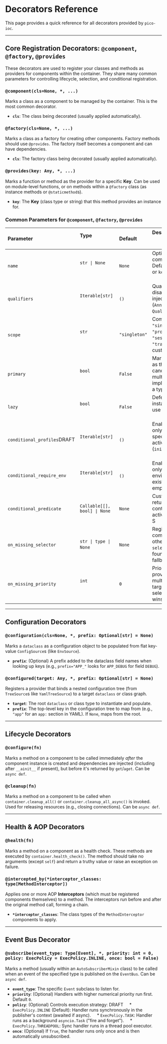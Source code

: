 # Decorators Reference

This page provides a quick reference for all decorators provided by `pico-ioc`.

---

## **Core Registration Decorators: `@component`, `@factory`, `@provides`**

These decorators are used to register your classes and methods as providers for components within the container. They share many common parameters for controlling lifecycle, selection, and conditional registration.

### `@component(cls=None, *, ...)`

Marks a class as a component to be managed by the container. This is the most common decorator.
* **`cls`**: The class being decorated (usually applied automatically).

### `@factory(cls=None, *, ...)`

Marks a class as a factory for creating other components. Factory methods should use `@provides`. The factory itself becomes a component and can have dependencies.
* **`cls`**: The factory class being decorated (usually applied automatically).

### `@provides(key: Any, *, ...)`

Marks a function or method as the provider for a specific **Key**. Can be used on module-level functions, or on methods within a `@factory` class (as instance methods or `@staticmethod`s).
* **`key`**: The **Key** (class type or string) that this method provides an instance for.

### Common Parameters for `@component`, `@factory`, `@provides`

| Parameter                 | Type                         | Default       | Description                            DRAFT                                                        | Applies To            |
| :------------------------ | :--------------------------- | :------------ | :------------------------------------------------------------------------------------------------------ | :-------------------- |
| `name`                    | `str \| None`                | `None`        | Optional explicit component name/key. Defaults to class name or `key` for `@provides`.                   | All                   |
| `qualifiers`              | `Iterable[str]`              | `()`          | Qualifier tags for disambiguation when injecting lists (`Annotated[List[Type], Qualifier(...)]`).        | All                   |
| `scope`                   | `str`                        | `"singleton"` | Component lifetime: `"singleton"`, `"prototype"`, `"request"`, `"session"`, `"transaction"`, or custom. | All                   |
| `primary`                 | `bool`                       | `False`       | Marks this component as the preferred candidate when multiple implementations match a type.              | All                   |
| `lazy`                    | `bool`                       | `False`       | Defers singleton instantiation until first use (`get`/`aget`).                                            | All                   |
| `conditional_profiles`DRAFT | `Iterable[str]`              | `()`          | Enables the component only if one of the specified profiles is active (`init(profiles=...)`).             | All                   |
| `conditional_require_env` | `Iterable[str]`              | `()`          | Enables the component only if all specified environment variables exist and are non-empty.              | All                   |
| `conditional_predicate`   | `Callable[[], bool] \| None` | `None`        | Custom function returning `True`/`False` to control conditional activation.                        S      | All                   |
| `on_missing_selector`     | `str \| type \| None`        | `None`        | Registers this component only if no other provider for the `selector` key/type is found. Acts as a fallback. | `@component`, `@factory` |
| `on_missing_priority`     | `int`                        | `0`           | Priority for `on_missing` providers when multiple fallbacks target the same selector (higher wins).S  | `@component`, `@factory` |

---

## **Configuration Decorators**

### `@configuration(cls=None, *, prefix: Optional[str] = None)`

Marks a `dataclass` as a configuration object to be populated from flat key-value `ConfigSource`s (like `EnvSource`).
* **`prefix`**: (Optional) A prefix added to the dataclass field names when looking up keys (e.g., `prefix="APP_"` looks for `APP_DEBUG` for field `DEBUG`).

### `@configured(target: Any, *, prefix: Optional[str] = None)`

Registers a provider that binds a nested configuration tree (from `TreeSource`s like `YamlTreeSource`) to a target `dataclass` or class graph.
* **`target`**: The root `dataclass` or class type to instantiate and populate.
* **`prefix`**: The top-level key in the configuration tree to map from (e.g., `"app"` for an `app:` section in YAML). If `None`, maps from the root.

---

## **Lifecycle Decorators**

### `@configure(fn)`

Marks a method on a component to be called immediately *after* the component instance is created and dependencies are injected (including after `__ainit__` if present), but before it's returned by `get`/`aget`. Can be `async def`.

### `@cleanup(fn)`

Marks a method on a component to be called when `container.cleanup_all()` or `container.cleanup_all_async()` is invoked. Used for releasing resources (e.g., closing connections). Can be `async def`.

---

## **Health & AOP Decorators**

### `@health(fn)`

Marks a method on a component as a health check. These methods are executed by `container.health_check()`. The method should take no arguments (except `self`) and return a truthy value or raise an exception on failure.

### `@intercepted_by(*interceptor_classes: type[MethodInterceptor])`

Applies one or more AOP **Interceptors** (which must be registered components themselves) to a method. The interceptors run before and after the original method call, forming a chain.
* **`*interceptor_classes`**: The class types of the `MethodInterceptor` components to apply.

---

## **Event Bus Decorator**

### `@subscribe(event_type: Type[Event], *, priority: int = 0, policy: ExecPolicy = ExecPolicy.INLINE, once: bool = False)`

Marks a method (usually within an `AutoSubscriberMixin` class) to be called when an event of the specified type is published on the `EventBus`. Can be `async def`.
* **`event_type`**: The specific `Event` subclass to listen for.
* **`priority`**: (Optional) Handlers with higher numerical priority run first. Default `0`.
* **`policy`**: (Optional) Controls execution strategy:
DRAFT     * `ExecPolicy.INLINE` (Default): Handler runs synchronously in the publisher's context (awaited if async).
    * `ExecPolicy.TASK`: Handler runs as a background `asyncio.Task` ("fire and forget").
    * `ExecPolicy.THREADPOOL`: Sync handler runs in a thread pool executor.
* **`once`**: (Optional) If `True`, the handler runs only once and is then automatically unsubscribed.

